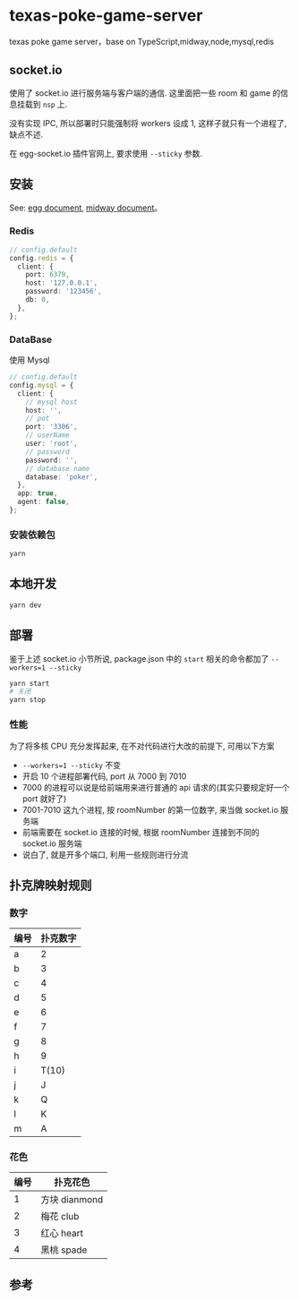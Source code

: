 # texas-poke-game-server

texas poke game server，base on TypeScript,midway,node,mysql,redis

## socket.io

使用了 socket.io 进行服务端与客户端的通信. 这里面把一些 room 和 game 的信息挂载到 `nsp` 上.

没有实现 IPC, 所以部署时只能强制将 workers 设成 1, 这样子就只有一个进程了, 缺点不述.

在 egg-socket.io 插件官网上, 要求使用 `--sticky` 参数.

## 安装

See: [egg document][eggjs], [midway document][midway]。

### Redis

```typescript
// config.default
config.redis = {
  client: {
    port: 6379,
    host: '127.0.0.1',
    password: '123456',
    db: 0,
  },
};
```

### DataBase

使用 Mysql

```typescript
// config.default
config.mysql = {
  client: {
    // mysql host
    host: '',
    // pot
    port: '3306',
    // userName
    user: 'root',
    // password
    password: '',
    // database name
    database: 'poker',
  },
  app: true,
  agent: false,
};
```

### 安装依赖包

```bash
yarn
```

## 本地开发

```bash
yarn dev
```

## 部署

鉴于上述 socket.io 小节所说, package.json 中的 `start` 相关的命令都加了 `--workers=1 --sticky`

```bash
yarn start
# 关闭
yarn stop
```

### 性能

为了将多核 CPU 充分发挥起来, 在不对代码进行大改的前提下, 可用以下方案

- `--workers=1 --sticky` 不变
- 开启 10 个进程部署代码, port 从 7000 到 7010
- 7000 的进程可以说是给前端用来进行普通的 api 请求的(其实只要规定好一个 port 就好了)
- 7001-7010 这九个进程, 按 roomNumber 的第一位数字, 来当做 socket.io 服务端
- 前端需要在 socket.io 连接的时候, 根据 roomNumber 连接到不同的 socket.io 服务端
- 说白了, 就是开多个端口, 利用一些规则进行分流

## 扑克牌映射规则

### 数字

| 编号 | 扑克数字 |
| ---- | -------- |
| a    | 2        |
| b    | 3        |
| c    | 4        |
| d    | 5        |
| e    | 6        |
| f    | 7        |
| g    | 8        |
| h    | 9        |
| i    | T(10)    |
| j    | J        |
| k    | Q        |
| l    | K        |
| m    | A        |

### 花色

| 编号 | 扑克花色      |
| ---- | ------------- |
| 1    | 方块 dianmond |
| 2    | 梅花 club     |
| 3    | 红心 heart    |
| 4    | 黑桃 spade    |

## 参考

[midway]: https://midwayjs.org
[eggjs]: https://eggjs.org/zh-cn/
